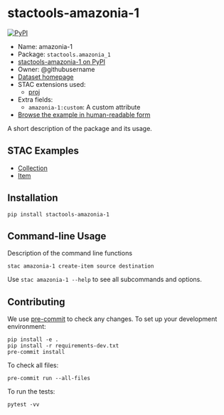 # stactools-amazonia-1

[![PyPI](https://img.shields.io/pypi/v/stactools-amazonia-1)](https://pypi.org/project/stactools-amazonia-1/)

- Name: amazonia-1
- Package: `stactools.amazonia_1`
- [stactools-amazonia-1 on PyPI](https://pypi.org/project/stactools-amazonia-1/)
- Owner: @githubusername
- [Dataset homepage](http://example.com)
- STAC extensions used:
  - [proj](https://github.com/stac-extensions/projection/)
- Extra fields:
  - `amazonia-1:custom`: A custom attribute
- [Browse the example in human-readable form](https://radiantearth.github.io/stac-browser/#/external/raw.githubusercontent.com/stactools-packages/amazonia-1/main/examples/collection.json)

A short description of the package and its usage.

## STAC Examples

- [Collection](examples/collection.json)
- [Item](examples/item/item.json)

## Installation

```shell
pip install stactools-amazonia-1
```

## Command-line Usage

Description of the command line functions

```shell
stac amazonia-1 create-item source destination
```

Use `stac amazonia-1 --help` to see all subcommands and options.

## Contributing

We use [pre-commit](https://pre-commit.com/) to check any changes.
To set up your development environment:

```shell
pip install -e .
pip install -r requirements-dev.txt
pre-commit install
```

To check all files:

```shell
pre-commit run --all-files
```

To run the tests:

```shell
pytest -vv
```
